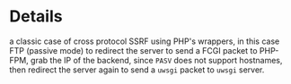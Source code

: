 # Details

a classic case of cross protocol SSRF using PHP's wrappers, in this case FTP (passive mode) to redirect the server to send a FCGI packet to PHP-FPM, grab the IP of the backend, since `PASV` does not support hostnames, then redirect the server again to send a `uwsgi` packet to `uwsgi` server.
